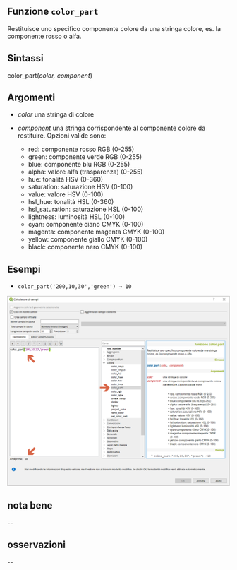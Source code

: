 ## Funzione `color_part`

Restituisce uno specifico componente colore da una stringa colore, es. la componente rosso o alfa.

## Sintassi

color_part(_color, component_)

## Argomenti

* _color_ una stringa di colore
* _component_ una stringa corrispondente al componente colore da restituire. Opzioni valide sono:

    * red: componente rosso RGB (0-255)
    * green: componente verde RGB (0-255)
    * blue: componente blu RGB (0-255)
    * alpha: valore alfa (trasparenza) (0-255)
    * hue: tonalità HSV (0-360)
    * saturation: saturazione HSV (0-100)
    * value: valore HSV (0-100)
    * hsl_hue: tonalità HSL (0-360)
    * hsl_saturation: saturazione HSL (0-100)
    * lightness: luminosità HSL (0-100)
    * cyan: componente ciano CMYK (0-100)
    * magenta: componente magenta CMYK (0-100)
    * yellow: componente giallo CMYK (0-100)
    * black: componente nero CMYK (0-100)

## Esempi

* `color_part('200,10,30','green') → 10`

<img src="/img/colore/color_part/color_part1.png">

## nota bene

--

## osservazioni

--